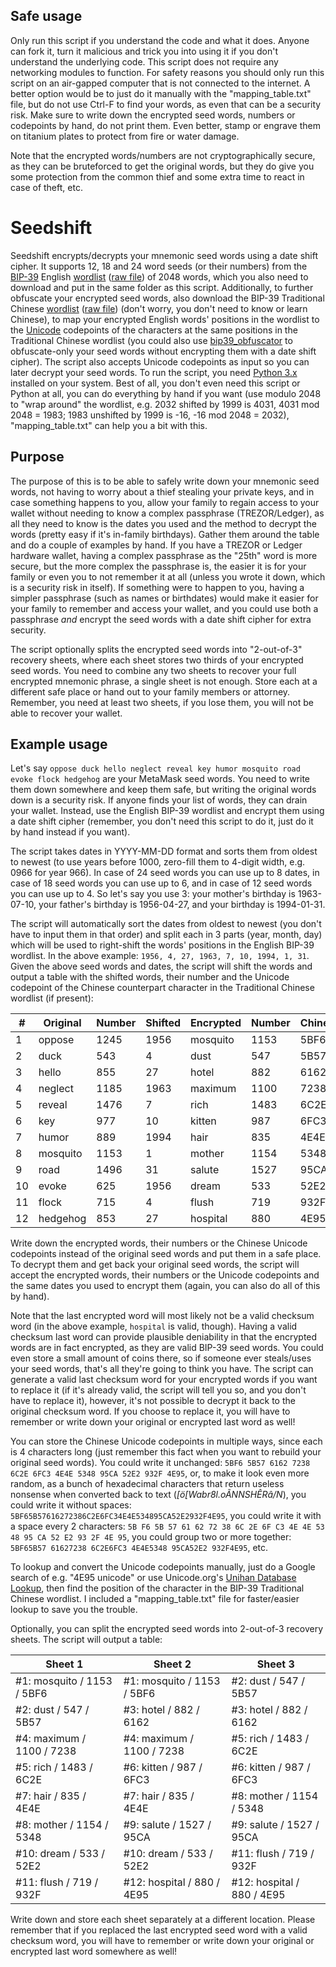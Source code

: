 ## Safe usage
Only run this script if you understand the code and what it does. Anyone can fork it, turn it malicious and trick you into using it if you don't understand the underlying code. This script does not require any networking modules to function. For safety reasons you should only run this script on an air-gapped computer that is not connected to the internet. A better option would be to just do it manually with the "mapping_table.txt" file, but do not use Ctrl-F to find your words, as even that can be a security risk. Make sure to write down the encrypted seed words, numbers or codepoints by hand, do not print them. Even better, stamp or engrave them on titanium plates to protect from fire or water damage. 

Note that the encrypted words/numbers are not cryptographically secure, as they can be bruteforced to get the original words, but they do give you some protection from the common thief and some extra time to react in case of theft, etc.

# Seedshift
Seedshift encrypts/decrypts your mnemonic seed words using a date shift cipher. It supports 12, 18 and 24 word seeds (or their numbers) from the [BIP-39](https://github.com/bitcoin/bips/blob/master/bip-0039.mediawiki) English [wordlist](https://github.com/bitcoin/bips/blob/master/bip-0039/english.txt) ([raw file](https://raw.githubusercontent.com/bitcoin/bips/master/bip-0039/english.txt)) of 2048 words, which you also need to download and put in the same folder as this script. Additionally, to further obfuscate your encrypted seed words, also download the BIP-39 Traditional Chinese [wordlist](https://github.com/bitcoin/bips/blob/master/bip-0039/chinese_traditional.txt) ([raw file](https://raw.githubusercontent.com/bitcoin/bips/master/bip-0039/chinese_traditional.txt)) (don't worry, you don't need to know or learn Chinese), to map your encrypted English words' positions in the wordlist to the [Unicode](https://en.wikipedia.org/wiki/Unicode) codepoints of the characters at the same positions in the Traditional Chinese wordlist (you could also use [bip39_obfuscator](https://github.com/mifunetoshiro/bip39_obfuscator) to obfuscate-only your seed words without encrypting them with a date shift cipher). The script also accepts Unicode codepoints as input so you can later decrypt your seed words. To run the script, you need [Python 3.x](https://www.python.org/downloads/) installed on your system. Best of all, you don't even need this script or Python at all, you can do everything by hand if you want (use modulo 2048 to "wrap around" the wordlist, e.g. 2032 shifted by 1999 is 4031, 4031 mod 2048 = 1983; 1983 unshifted by 1999 is -16, -16 mod 2048 = 2032), "mapping_table.txt" can help you a bit with this.

## Purpose
The purpose of this is to be able to safely write down your mnemonic seed words, not having to worry about a thief stealing your private keys, and in case something happens to you, allow your family to regain access to your wallet without needing to know a complex passphrase (TREZOR/Ledger), as all they need to know is the dates you used and the method to decrypt the words (pretty easy if it's in-family birthdays). Gather them around the table and do a couple of examples by hand. If you have a TREZOR or Ledger hardware wallet, having a complex passphrase as the "25th" word is more secure, but the more complex the passphrase is, the easier it is for your family or even you to not remember it at all (unless you wrote it down, which is a security risk in itself). If something were to happen to you, having a simpler passphrase (such as names or birthdates) would make it easier for your family to remember and access your wallet, and you could use both a passphrase *and* encrypt the seed words with a date shift cipher for extra security.

The script optionally splits the encrypted seed words into "2-out-of-3" recovery sheets, where each sheet stores two thirds of your encrypted seed words. You need to combine any two sheets to recover your full encrypted mnemonic phrase, a single sheet is not enough. Store each at a different safe place or hand out to your family members or attorney. Remember, you need at least two sheets, if you lose them, you will not be able to recover your wallet.

## Example usage
Let's say `oppose duck hello neglect reveal key humor mosquito road evoke flock hedgehog` are your MetaMask seed words. You need to write them down somewhere and keep them safe, but writing the original words down is a security risk. If anyone finds your list of words, they can drain your wallet. Instead, use the English BIP-39 wordlist and encrypt them using a date shift cipher (remember, you don't need this script to do it, just do it by hand instead if you want).

The script takes dates in YYYY-MM-DD format and sorts them from oldest to newest (to use years before 1000, zero-fill them to 4-digit width, e.g. 0966 for year 966). In case of 24 seed words you can use up to 8 dates, in case of 18 seed words you can use up to 6, and in case of 12 seed words you can use up to 4. So let's say you use 3: your mother's birthday is 1963-07-10, your father's birthday is 1956-04-27, and your birthday is 1994-01-31.

The script will automatically sort the dates from oldest to newest (you don't have to input them in that order) and split each in 3 parts (year, month, day) which will be used to right-shift the words' positions in the English BIP-39 wordlist. In the above example:
`1956, 4, 27, 1963, 7, 10, 1994, 1, 31`.
Given the above seed words and dates, the script will shift the words and output a table with the shifted words, their number and the Unicode codepoint of the Chinese counterpart character in the Traditional Chinese wordlist (if present):

| #  | Original | Number | Shifted | Encrypted | Number | Chinese |
|----|----------|--------|---------|-----------|--------|---------|
| 1  | oppose   | 1245   | 1956    | mosquito  | 1153   | 5BF6    |
| 2  | duck     | 543    | 4       | dust      | 547    | 5B57    |
| 3  | hello    | 855    | 27      | hotel     | 882    | 6162    |
| 4  | neglect  | 1185   | 1963    | maximum   | 1100   | 7238    |
| 5  | reveal   | 1476   | 7       | rich      | 1483   | 6C2E    |
| 6  | key      | 977    | 10      | kitten    | 987    | 6FC3    |
| 7  | humor    | 889    | 1994    | hair      | 835    | 4E4E    |
| 8  | mosquito | 1153   | 1       | mother    | 1154   | 5348    |
| 9  | road     | 1496   | 31      | salute    | 1527   | 95CA    |
| 10 | evoke    | 625    | 1956    | dream     | 533    | 52E2    |
| 11 | flock    | 715    | 4       | flush     | 719    | 932F    |
| 12 | hedgehog | 853    | 27      | hospital  | 880    | 4E95    |

Write down the encrypted words, their numbers or the Chinese Unicode codepoints instead of the original seed words and put them in a safe place. To decrypt them and get back your original seed words, the script will accept the encrypted words, their numbers or the Unicode codepoints and the same dates you used to encrypt them (again, you can also do all of this by hand).

Note that the last encrypted word will most likely not be a valid checksum word (in the above example, `hospital` is valid, though). Having a valid checksum last word can provide plausible deniability in that the encrypted words are in fact encrypted, as they are valid BIP-39 seed words. You could even store a small amount of coins there, so if someone ever steals/uses your seed words, that's all they're going to think you have. The script can generate a valid last checksum word for your encrypted words if you want to replace it (if it's already valid, the script will tell you so, and you don't have to replace it), however, it's not possible to decrypt it back to the original checksum word. If you choose to replace it, you will have to remember or write down your original or encrypted last word as well!

You can store the Chinese Unicode codepoints in multiple ways, since each is 4 characters long (just remember this fact when you want to rebuild your original seed words). You could write it unchanged: `5BF6 5B57 6162 7238 6C2E 6FC3 4E4E 5348 95CA 52E2 932F 4E95`, or, to make it look even more random, as a bunch of hexadecimal characters that return useless nonsense when converted back to text (*[ö[Wabr8l.oÃNNSHÊRâ/N*), you could write it without spaces: `5BF65B57616272386C2E6FC34E4E534895CA52E2932F4E95`, you could write it with a space every 2 characters: `5B F6 5B 57 61 62 72 38 6C 2E 6F C3 4E 4E 53 48 95 CA 52 E2 93 2F 4E 95`, you could group two or more together: `5BF65B57 61627238 6C2E6FC3 4E4E5348 95CA52E2 932F4E95`, etc.

To lookup and convert the Unicode codepoints manually, just do a Google search of e.g. "4E95 unicode" or use Unicode.org's [Unihan Database Lookup](http://unicode.org/charts/unihan.html), then find the position of the character in the BIP-39 Traditional Chinese wordlist. I included a "mapping_table.txt" file for faster/easier lookup to save you the trouble.

Optionally, you can split the encrypted seed words into 2-out-of-3 recovery sheets. The script will output a table:

| Sheet 1                    | Sheet 2                    | Sheet 3                    |
|----------------------------|----------------------------|----------------------------|
| #1: mosquito / 1153 / 5BF6 | #1: mosquito / 1153 / 5BF6 | #2: dust / 547 / 5B57      |
| #2: dust / 547 / 5B57      | #3: hotel / 882 / 6162     | #3: hotel / 882 / 6162     |
| #4: maximum / 1100 / 7238  | #4: maximum / 1100 / 7238  | #5: rich / 1483 / 6C2E     |
| #5: rich / 1483 / 6C2E     | #6: kitten / 987 / 6FC3    | #6: kitten / 987 / 6FC3    |
| #7: hair / 835 / 4E4E      | #7: hair / 835 / 4E4E      | #8: mother / 1154 / 5348   |
| #8: mother / 1154 / 5348   | #9: salute / 1527 / 95CA   | #9: salute / 1527 / 95CA   |
| #10: dream / 533 / 52E2    | #10: dream / 533 / 52E2    | #11: flush / 719 / 932F    |
| #11: flush / 719 / 932F    | #12: hospital / 880 / 4E95 | #12: hospital / 880 / 4E95 |


Write down and store each sheet separately at a different location. Please remember that if you replaced the last encrypted seed word with a valid checksum word, you will have to remember or write down your original or encrypted last word somewhere as well!
